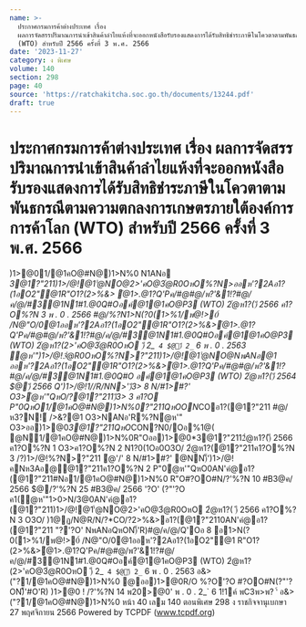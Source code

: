 ```yaml
---
name: >-
  ประกาศกรมการค้าต่างประเทศ เรื่อง
  ผลการจัดสรรปริมาณการนำเข้าสินค้าลำไยแห้งที่จะออกหนังสือรับรองแสดงการได้รับสิทธิชำระภาษีในโควตาตามพันธกรณีตามความตกลงการเกษตรภายใต้องค์การการค้าโลก
  (WTO) สำหรับปี 2566 ครั้งที่ 3 พ.ศ. 2566
date: '2023-11-27'
category: ง พิเศษ
volume: 140
section: 298
page: 40
source: 'https://ratchakitcha.soc.go.th/documents/13244.pdf'
draft: true
---
```


# ประกาศกรมการค้าต่างประเทศ เรื่อง ผลการจัดสรรปริมาณการนำเข้าสินค้าลำไยแห้งที่จะออกหนังสือรับรองแสดงการได้รับสิทธิชำระภาษีในโควตาตามพันธกรณีตามความตกลงการเกษตรภายใต้องค์การการค้าโลก (WTO) สำหรับปี 2566 ครั้งที่ 3 พ.ศ. 2566

)1>@01/@1คO@#N@)1>N%0 N1ANอ *3@1?"211)1>/@!@1'ํ@NO@2>'คO@3ํ@R0OหO%?N>ออห'?2Aอ1?(1อO2"@1R"O1?(2>%&> ํ@1>.@1?Q'Pค/#@#@/พ?'&1!?#@/ค/@/#3@1N1#1.@0Q#Oอค์@1@1คO@P3 (WTO) 2ํ@ห1?()ี 2566 ค1?O%?N 3 พ . 0 . 2566 #@/%?N1>N(?0(1>%1/พ@!>0์ /N@"O/0@1ออห'?2Aอ1?(1อO2"@1R"O1?(2>%&>ํ@1>.@1? Q'Pค/#@#@/พ?'&1!?#@/ค/@/#3@1N1#1.@0Q#Oอค์@1@1คO@P3 (WTO) 2ํ@ห1?(2>'คO@3ํ@R0OหO )ี 2_` 4 $@)ี 2_` 6 พ . 0 . 2563 ํ@ห'")1>/@!3ํ@R0OหO%?N>?"211)1>/@!@1'ํ@NO@NพANอ@1 ออห'?2Aอ1?(1อO2"@1R"O1?(2>%&>ํ@1>.@1?Q'Pค/#@#@/พ?'&1!?#@/ค/@/#3@1N1#1.@0Q#O อค์@1@1คO@P3 (WTO) 2ํ@ห1?()ี 2564 $@)ี 2566 Q')1>/@!1//R/NN>')ี3> 8 N/#1>#?' O3>ํ@ห'"QหO/?@1?"211)ี3> 3 ค1?O P"0QหO1/@1คO@#N@)1>N%0?"211QหOON*COอ1?(@1?"211 #@/ห3?N!์ />&?@1 O3>NANอ'R%?Nํ@ห'" O3>ออ)1>@0*3@1?"211QหO*CON?N0/Oอ%1@( @N1/@1คO@#N@)1>N%0R"Oออ)1>@0*3@1?"2112ํ@ห1?()ี 2566 ค1?O%?N 1 O3>ค1?O%?N 2 N1?0(1Oอ0O3O/ 2ํ@ห1?(@1?"211ค1?O%?N 3 /?)1>/@!%?N>?"211 ํ@'/' 8 N/#1>#?' @NN)็')1>/@! คNห3Aอ@@1?"211ค1?O%?N 2 P"0ํ@ห'"QหO0AN'คํ@อ1?(@1?"211#Nอ1/@1คO@#N@)1>N%0 R"O#?OO#N/?'%?N 10 #B3@ค/ 2566 $@/?'%?N 25 #B3@ค/ 2566 '?O' (?"'?O ค1(ํ@ห'"1>0>N/3@0AN'คํ@อ1?(@1?"211)1>/@!@1'ํ@NO@2>'คO@3ํ@R0OหO 2ํ@ห1?( )ี 2566 ค1?O%?N 3 O3O/ )1@ฏ/N@R/N/?*CO/?2>%&>อ1?(@1?"2110AN'คํ@อ1?(@1?"211 "?'?O' NพANอQหON)็'R)#@/ค/@/Q'Oอ 8 อ1>N(?0(1>%1/พ@!>0์ /N@"O/0@1ออห'?2Aอ1?(1อO2"@1 R"O1?(2>%&>ํ@1>.@1?Q'Pค/#@#@/พ?'&1!?#@/ค/@/#3@1N1#1.@0Q#Oอค์@1@1คO@P3 (WTO) 2ํ@ห1?(2>'คO@3ํ@R0OหO )ี 2_` 4 $@)ี 2_` 6 พ . 0 . 2563 อ&>("?1/@1คO@#N@)1>N%0 @ออ)1>@0R/O %?O'?O #?OO#N(?"'?ON)็'#O'R) )1>@0 ! /?'%?N 14 พ20>@0' พ . 0 . 2_` 6 1!1ค์ พC3พ>พ? '์ อ&>("?1/@1คO@#N@)1>N%0 หน้า 40 เลม 140 ตอนพิเศษ 298 ง ราชกิจจานุเบกษา 27 พฤศจิกายน 2566 Powered by TCPDF (www.tcpdf.org)
